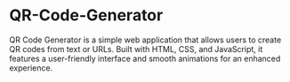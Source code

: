 # QR-Code-Generator
QR Code Generator is a simple web application that allows users to create QR codes from text or URLs. Built with HTML, CSS, and JavaScript, it features a user-friendly interface and smooth animations for an enhanced experience.
